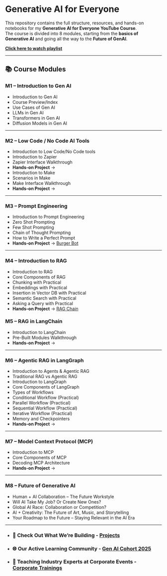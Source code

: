 # Generative AI for Everyone

This repository contains the full structure, resources, and hands-on notebooks for my **Generative AI for Everyone YouTube Course**.  
The course is divided into 8 modules, starting from the **basics of Generative AI** and going all the way to the **Future of GenAI**. 

[**Click here to watch playlist**](https://youtube.com/playlist?list=PL7E7TYb0_SgEQz4g1doHXHL6F05h2GRYi&si=Er8TtVrzYPtbqyuE)

---

## 📚 Course Modules

### **M1 – Introduction to Gen AI**
- Introduction to Gen AI  
- Course Preview/Index  
- Use Cases of Gen AI  
- LLMs in Gen AI  
- Transformers in Gen AI  
- Diffusion Models in Gen AI  

---

### **M2 – Low Code / No Code AI Tools**
- Introduction to Low Code/No Code tools  
- Introduction to Zapier  
- Zapier Interface Walkthrough  
- **Hands-on Project** →  
- Introduction to Make  
- Scenarios in Make  
- Make Interface Walkthrough  
- **Hands-on Project** → 

---

### **M3 – Prompt Engineering**
- Introduction to Prompt Engineering  
- Zero Shot Prompting  
- Few Shot Prompting  
- Chain of Thought Prompting  
- How to Write a Perfect Prompt  
- **Hands-on Project** → [Burger Bot](https://colab.research.google.com/drive/1lpLiJZXk9UoWNhi2v1kmn9MH-N29QcLk?usp=sharing)
---

### **M4 – Introduction to RAG**
- Introduction to RAG  
- Core Components of RAG  
- Chunking with Practical  
- Embeddings with Practical  
- Insertion in Vector DB with Practical  
- Semantic Search with Practical  
- Asking a Query with Practical  
- **Hands-on Project** → [RAG Chain](https://colab.research.google.com/drive/1fuHpNF0Oobpt_BYpuTGE2Jq7P-04QtJC?usp=sharing)

### **M5 – RAG in LangChain**
- Introduction to LangChain  
- Pre-Built Modules Walkthrough  
- **Hands-on Project** → 
---

### **M6 – Agentic RAG in LangGraph**
- Introduction to Agents & Agentic RAG  
- Traditional RAG vs Agentic RAG  
- Introduction to LangGraph  
- Core Components of LangGraph  
- Types of Workflows  
- Conditional Workflow (Practical)  
- Parallel Workflow (Practical)  
- Sequential Workflow (Practical)  
- Iterative Workflow (Practical)  
- Memory and Checkpointers  
- **Hands-on Project** →  

---

### **M7 – Model Context Protocol (MCP)**
- Introduction to MCP  
- Core Components of MCP  
- Decoding MCP Architecture  
- **Hands-on Project** →  

---

### **M8 – Future of Generative AI**
- Human + AI Collaboration – The Future Workstyle  
- Will AI Take My Job? Or Create New Ones?  
- Global AI Race: Collaboration or Competition?  
- AI + Creativity: The Future of Art, Music, and Storytelling  
- Your Roadmap to the Future – Staying Relevant in the AI Era

---

- ### 🚀 **Check Out What We’re Building** - **[Projects](https://github.com/edquestofficial/GenAI-Studio.git)**

- ### 🌐 **Our Active Learning Community** - **[Gen AI Cohort 2025](https://github.com/edquestofficial/Gen-AI-Cohort.git)**

- ### 🎤 **Teaching Industry Experts at Corporate Events** - **[Corporate Trainings](https://github.com/edquestofficial/corporate_trainings.git)**





